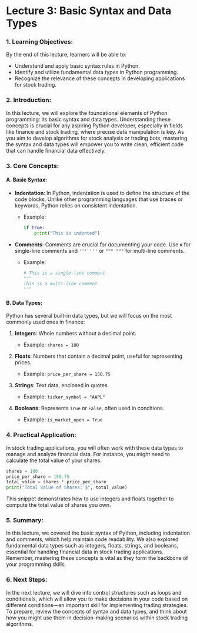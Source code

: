 # Lecture 3: Basic Syntax and Data Types

### 1. Learning Objectives:
By the end of this lecture, learners will be able to:
- Understand and apply basic syntax rules in Python.
- Identify and utilize fundamental data types in Python programming.
- Recognize the relevance of these concepts in developing applications for stock trading.

### 2. Introduction:
In this lecture, we will explore the foundational elements of Python programming: its basic syntax and data types. Understanding these concepts is crucial for any aspiring Python developer, especially in fields like finance and stock trading, where precise data manipulation is key. As you aim to develop algorithms for stock analysis or trading bots, mastering the syntax and data types will empower you to write clean, efficient code that can handle financial data effectively.

### 3. Core Concepts:

#### A. Basic Syntax:
- **Indentation**: In Python, indentation is used to define the structure of the code blocks. Unlike other programming languages that use braces or keywords, Python relies on consistent indentation.
  - Example:
    ```python
    if True:
        print("This is indented")
    ```

- **Comments**: Comments are crucial for documenting your code. Use `#` for single-line comments and `''' '''` or `""" """` for multi-line comments.
  - Example:
    ```python
    # This is a single-line comment
    """
    This is a multi-line comment
    """
    ```

#### B. Data Types:
Python has several built-in data types, but we will focus on the most commonly used ones in finance:

1. **Integers**: Whole numbers without a decimal point.
   - Example: `shares = 100`

2. **Floats**: Numbers that contain a decimal point, useful for representing prices.
   - Example: `price_per_share = 150.75`

3. **Strings**: Text data, enclosed in quotes.
   - Example: `ticker_symbol = "AAPL"`

4. **Booleans**: Represents `True` or `False`, often used in conditions.
   - Example: `is_market_open = True`

### 4. Practical Application:
In stock trading applications, you will often work with these data types to manage and analyze financial data. For instance, you might need to calculate the total value of your shares:

```python
shares = 100
price_per_share = 150.75
total_value = shares * price_per_share
print("Total Value of Shares: $", total_value)
```

This snippet demonstrates how to use integers and floats together to compute the total value of shares you own.

### 5. Summary:
In this lecture, we covered the basic syntax of Python, including indentation and comments, which help maintain code readability. We also explored fundamental data types such as integers, floats, strings, and booleans, essential for handling financial data in stock trading applications. Remember, mastering these concepts is vital as they form the backbone of your programming skills.

### 6. Next Steps:
In the next lecture, we will dive into control structures such as loops and conditionals, which will allow you to make decisions in your code based on different conditions—an important skill for implementing trading strategies. To prepare, review the concepts of syntax and data types, and think about how you might use them in decision-making scenarios within stock trading algorithms.